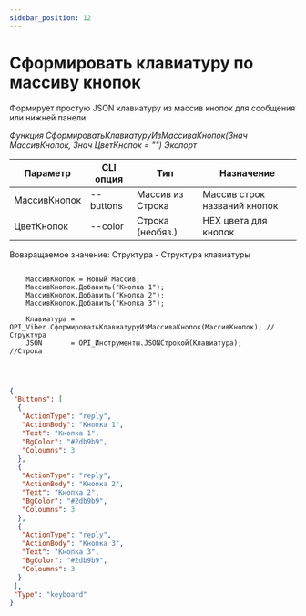 ```yaml
---
sidebar_position: 12
---
```


# Сформировать клавиатуру по массиву кнопок
Формирует простую JSON клавиатуру из массив кнопок для сообщения или нижней панели


*Функция СформироватьКлавиатуруИзМассиваКнопок(Знач МассивКнопок, Знач ЦветКнопок = "") Экспорт*

  | Параметр | CLI опция | Тип | Назначение |
  |-|-|-|-|
  | МассивКнопок | --buttons | Массив из Строка | Массив строк названий кнопок |
  | ЦветКнопок | --color | Строка (необяз.) | HEX цвета для кнопок |
  
  Вовзращаемое значение: Структура - Структура клавиатуры


```bsl title="Пример кода"
	
	МассивКнопок = Новый Массив;
	МассивКнопок.Добавить("Кнопка 1");
	МассивКнопок.Добавить("Кнопка 2");
	МассивКнопок.Добавить("Кнопка 3");
	
	Клавиатура = OPI_Viber.СформироватьКлавиатуруИзМассиваКнопок(МассивКнопок); //Структура
	JSON       = OPI_Инструменты.JSONСтрокой(Клавиатура);                       //Строка

	
```



```json title="Результат"

{
 "Buttons": [
  {
   "ActionType": "reply",
   "ActionBody": "Кнопка 1",
   "Text": "Кнопка 1",
   "BgColor": "#2db9b9",
   "Coloumns": 3
  },
  {
   "ActionType": "reply",
   "ActionBody": "Кнопка 2",
   "Text": "Кнопка 2",
   "BgColor": "#2db9b9",
   "Coloumns": 3
  },
  {
   "ActionType": "reply",
   "ActionBody": "Кнопка 3",
   "Text": "Кнопка 3",
   "BgColor": "#2db9b9",
   "Coloumns": 3
  }
 ],
 "Type": "keyboard"
}

```
